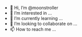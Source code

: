 - 👋 Hi, I’m @moonstroller
- 👀 I’m interested in ...
- 🌱 I’m currently learning ...
- 💞️ I’m looking to collaborate on ...
- 📫 How to reach me ...

<!---
moonstroller/moonstroller is a ✨ special ✨ repository because its `README.md` (this file) appears on your GitHub profile.
You can click the Preview link to take a look at your changes.
--->
